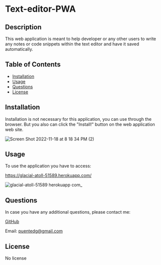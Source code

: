 # Text-editor-PWA

## Description

This web application is meant to help developer or any other users to write any notes or code snippets within the text editor and have it saved automatically.

## Table of Contents 
* [Installation](#installation)
* [Usage](#usage)
* [Questions](#questions) 
* [License](#license)

## Installation

Installation is not necessary for this application, you can use through the browser. But you also can click the "Install!" button on the web application web site.

![Screen Shot 2022-11-18 at 8 18 34 PM (2)](https://user-images.githubusercontent.com/112722601/202827748-70b42eec-631d-4261-971d-d7b5fc17d014.png)

## Usage

To use the application you have to access:

https://glacial-atoll-51589.herokuapp.com/

![glacial-atoll-51589 herokuapp com_](https://user-images.githubusercontent.com/112722601/202827767-59eabb23-9b07-4b3f-9f3f-ea9c71539821.png)


## Questions
   
In case you have any additional questions, please contact me:
   
<a href="https://github.com/puentedg">GitHub</a>

   
Email: puentedg@gmail.com

## License
   
   No license
